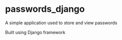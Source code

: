 # passwords_django

A simple application used to store and view passwords

Built using Django framework
